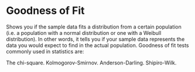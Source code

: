 # Goodness of Fit
Shows you if the sample data fits a distribution from a certain population (i.e. a population with a normal distribution or one with a Weibull distribution). In other words, it tells you if your sample data represents the data you would expect to find in the actual population. Goodness of fit tests commonly used in statistics are:

The chi-square.
Kolmogorov-Smirnov.
Anderson-Darling.
Shipiro-Wilk.
